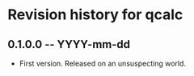 # Revision history for qcalc

## 0.1.0.0 -- YYYY-mm-dd

* First version. Released on an unsuspecting world.
